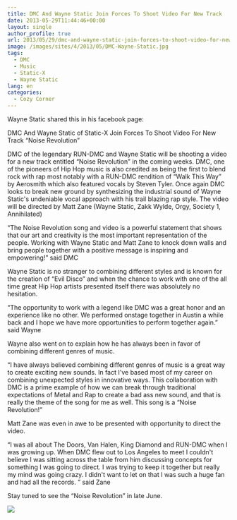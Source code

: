 ```yaml
---
title: DMC And Wayne Static Join Forces To Shoot Video For New Track
date: 2013-05-29T11:44:46+00:00
layout: single
author_profile: true
url: 2013/05/29/dmc-and-wayne-static-join-forces-to-shoot-video-for-new-track/
image: /images/sites/4/2013/05/DMC-Wayne-Static.jpg
tags:
  - DMC
  - Music
  - Static-X
  - Wayne Static
lang: en
categories: 
  - Cozy Corner
---
```

Wayne Static shared this in his facebook page:

DMC And Wayne Static of Static-X Join Forces To Shoot Video For New Track “Noise Revolution”

DMC of the legendary RUN-DMC and Wayne Static will be shooting a video for a new track entitled “Noise Revolution” in the coming weeks. DMC, one of the pioneers of Hip Hop music is also credited as being the first to blend rock with rap most notably with a RUN-DMC rendition of “Walk This Way” by Aerosmith which also featured vocals by Steven Tyler. Once again DMC looks to break new ground by synthesizing the industrial sound of Wayne Static's undeniable vocal approach with his trail blazing rap style. The video will be directed by Matt Zane (Wayne Static, Zakk Wylde, Orgy, Society 1, Annihilated)

“The Noise Revolution song and video is a powerful statement that shows that our art and creativity is the most important representation of the people. Working with Wayne Static and Matt Zane to knock down walls and bring people together with a positive message is inspiring and empowering!” said DMC

Wayne Static is no stranger to combining different styles and is known for the creation of “Evil Disco” and when the chance to work with one of the all time great Hip Hop artists presented itself there was absolutely no hesitation.

“The opportunity to work with a legend like DMC was a great honor and an experience like no other. We performed onstage together in Austin a while back and I hope we have more opportunities to perform together again.” said Wayne

Wayne also went on to explain how he has always been in favor of combining different genres of music.

“I have always believed combining different genres of music is a great way to create exciting new sounds. In fact I've based most of my career on combining unexpected styles in innovative ways. This collaboration with DMC is a prime example of how we can break through traditional expectations of Metal and Rap to create a bad ass new sound, and that is really the theme of the song for me as well. This song is a “Noise Revolution!”

Matt Zane was even in awe to be presented with opportunity to direct the video.

“I was all about The Doors, Van Halen, King Diamond and RUN-DMC when I was growing up. When DMC flew out to Los Angeles to meet I couldn't believe I was sitting across the table from him discussing concepts for something I was going to direct. I was trying to keep it together but really my mind was going crazy. I didn't want to let on that I was such a huge fan and had all the records. ” said Zane

Stay tuned to see the “Noise Revolution” in late June.

![](/images/2013/05/DMC-Wayne-Static.jpg)